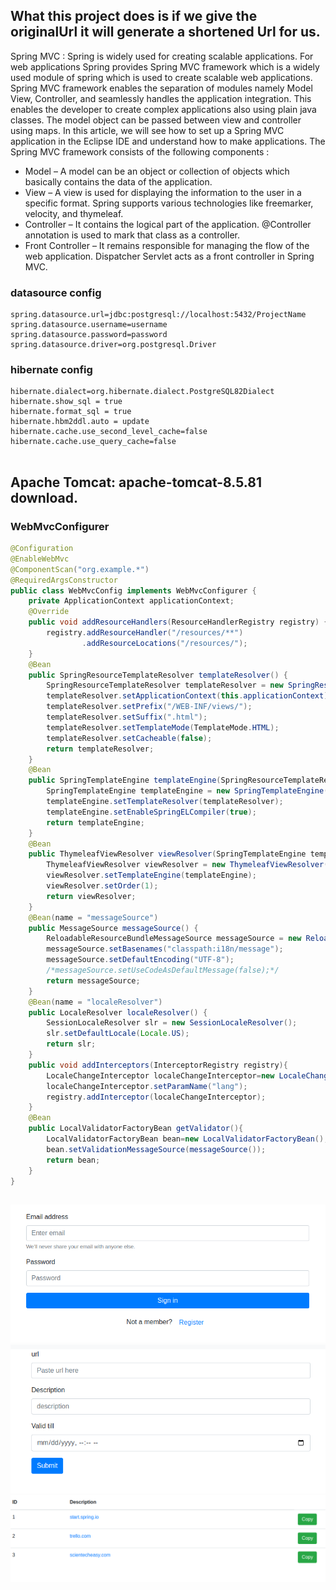 


















## What this project does is if we give the originalUrl it will generate a shortened Url for us.

Spring MVC : Spring is widely used for creating scalable applications. For web applications Spring provides Spring MVC framework which is a widely used module of spring which is used to create scalable web applications. Spring MVC framework enables the separation of modules namely Model View, Controller, and seamlessly handles the application integration. This enables the developer to create complex applications also using plain java classes. The model object can be passed between view and controller using maps. In this article, we will see how to set up a Spring MVC application in the Eclipse IDE and understand how to make applications. The Spring MVC framework consists of the following components :

- Model – A model can be an object or collection of objects which basically contains the data of the application.
- View – A view is used for displaying the information to the user in a specific format. Spring supports various technologies like freemarker, velocity, and thymeleaf.
- Controller – It contains the logical part of the application. @Controller annotation is used to mark that class as a controller.
- Front Controller – It remains responsible for managing the flow of the web application. Dispatcher Servlet acts as a front controller in Spring MVC.


### datasource config
```
spring.datasource.url=jdbc:postgresql://localhost:5432/ProjectName
spring.datasource.username=username
spring.datasource.password=password
spring.datasource.driver=org.postgresql.Driver

```

### hibernate config
```
hibernate.dialect=org.hibernate.dialect.PostgreSQL82Dialect
hibernate.show_sql = true
hibernate.format_sql = true
hibernate.hbm2ddl.auto = update
hibernate.cache.use_second_level_cache=false
hibernate.cache.use_query_cache=false
        
```
## Apache Tomcat: apache-tomcat-8.5.81 download.

### WebMvcConfigurer
```java
@Configuration
@EnableWebMvc
@ComponentScan("org.example.*")
@RequiredArgsConstructor
public class WebMvcConfig implements WebMvcConfigurer {
    private ApplicationContext applicationContext;
    @Override
    public void addResourceHandlers(ResourceHandlerRegistry registry) {
        registry.addResourceHandler("/resources/**")
                .addResourceLocations("/resources/");
    }
    @Bean
    public SpringResourceTemplateResolver templateResolver() {
        SpringResourceTemplateResolver templateResolver = new SpringResourceTemplateResolver();
        templateResolver.setApplicationContext(this.applicationContext);
        templateResolver.setPrefix("/WEB-INF/views/");
        templateResolver.setSuffix(".html");
        templateResolver.setTemplateMode(TemplateMode.HTML);
        templateResolver.setCacheable(false);
        return templateResolver;
    }
    @Bean
    public SpringTemplateEngine templateEngine(SpringResourceTemplateResolver templateResolver) {
        SpringTemplateEngine templateEngine = new SpringTemplateEngine();
        templateEngine.setTemplateResolver(templateResolver);
        templateEngine.setEnableSpringELCompiler(true);
        return templateEngine;
    }
    @Bean
    public ThymeleafViewResolver viewResolver(SpringTemplateEngine templateEngine) {
        ThymeleafViewResolver viewResolver = new ThymeleafViewResolver();
        viewResolver.setTemplateEngine(templateEngine);
        viewResolver.setOrder(1);
        return viewResolver;
    }
    @Bean(name = "messageSource")
    public MessageSource messageSource() {
        ReloadableResourceBundleMessageSource messageSource = new ReloadableResourceBundleMessageSource();
        messageSource.setBasenames("classpath:i18n/message");
        messageSource.setDefaultEncoding("UTF-8");
        /*messageSource.setUseCodeAsDefaultMessage(false);*/
        return messageSource;
    }
    @Bean(name = "localeResolver")
    public LocaleResolver localeResolver() {
        SessionLocaleResolver slr = new SessionLocaleResolver();
        slr.setDefaultLocale(Locale.US);
        return slr;
    }
    public void addInterceptors(InterceptorRegistry registry){
        LocaleChangeInterceptor localeChangeInterceptor=new LocaleChangeInterceptor();
        localeChangeInterceptor.setParamName("lang");
        registry.addInterceptor(localeChangeInterceptor);
    }
    @Bean
    public LocalValidatorFactoryBean getValidator(){
        LocalValidatorFactoryBean bean=new LocalValidatorFactoryBean();
        bean.setValidationMessageSource(messageSource());
        return bean;
    }
}
```
##
![register](register.png)
![add](add.png)
![home](home.png)


